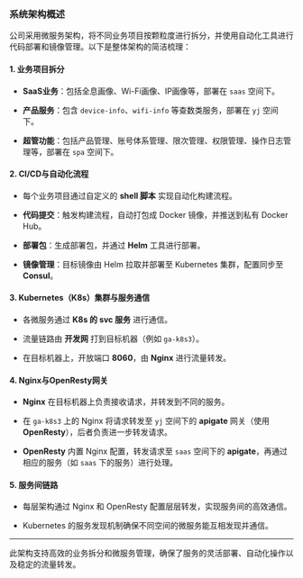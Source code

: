 ### 系统架构概述

公司采用微服务架构，将不同业务项目按颗粒度进行拆分，并使用自动化工具进行代码部署和镜像管理。以下是整体架构的简洁梳理：

#### 1. **业务项目拆分**

- **SaaS业务**：包括全息画像、Wi-Fi画像、IP画像等，部署在 `saas` 空间下。

- **产品服务**：包含 `device-info`、`wifi-info` 等查数类服务，部署在 `yj` 空间下。

- **超管功能**：包括产品管理、账号体系管理、限次管理、权限管理、操作日志管理等，部署在 `spa` 空间下。

#### 2. **CI/CD与自动化流程**

- 每个业务项目通过自定义的 **shell 脚本** 实现自动化构建流程。

- **代码提交**：触发构建流程，自动打包成 Docker 镜像，并推送到私有 Docker Hub。

- **部署包**：生成部署包，并通过 **Helm** 工具进行部署。

- **镜像管理**：目标镜像由 Helm 拉取并部署至 Kubernetes 集群，配置同步至 **Consul**。

#### 3. **Kubernetes（K8s）集群与服务通信**

- 各微服务通过 **K8s 的 svc 服务** 进行通信。

- 流量链路由 **开发网** 打到目标机器（例如 `ga-k8s3`）。

- 在目标机器上，开放端口 **8060**，由 **Nginx** 进行流量转发。

#### 4. **Nginx与OpenResty网关**

- **Nginx** 在目标机器上负责接收请求，并转发到不同的服务。

- 在 `ga-k8s3` 上的 Nginx 将请求转发至 `yj` 空间下的 **apigate** 网关（使用 **OpenResty**），后者负责进一步转发请求。

- **OpenResty** 内置 Nginx 配置，转发请求至 `saas` 空间下的 **apigate**，再通过相应的服务（如 `saas` 下的服务）进行处理。

#### 5. **服务间链路**

- 每层架构通过 Nginx 和 OpenResty 配置层层转发，实现服务间的高效通信。

- Kubernetes 的服务发现机制确保不同空间的微服务能互相发现并通信。

---

此架构支持高效的业务拆分和微服务管理，确保了服务的灵活部署、自动化操作以及稳定的流量转发。
